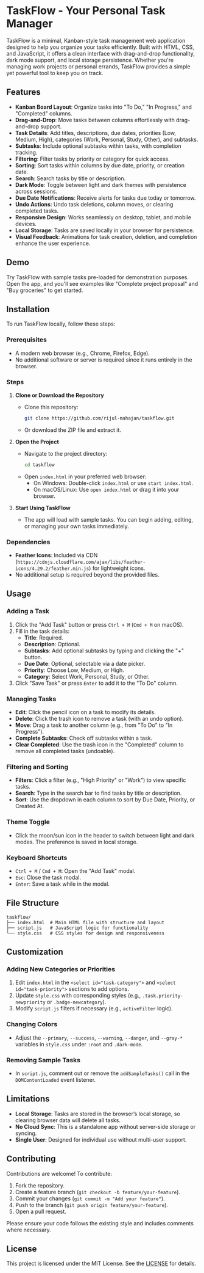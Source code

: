 # TaskFlow - Your Personal Task Manager

TaskFlow is a minimal, Kanban-style task management web application designed to help you organize your tasks efficiently. Built with HTML, CSS, and JavaScript, it offers a clean interface with drag-and-drop functionality, dark mode support, and local storage persistence. Whether you're managing work projects or personal errands, TaskFlow provides a simple yet powerful tool to keep you on track.

## Features

- **Kanban Board Layout**: Organize tasks into "To Do," "In Progress," and "Completed" columns.
- **Drag-and-Drop**: Move tasks between columns effortlessly with drag-and-drop support.
- **Task Details**: Add titles, descriptions, due dates, priorities (Low, Medium, High), categories (Work, Personal, Study, Other), and subtasks.
- **Subtasks**: Include optional subtasks within tasks, with completion tracking.
- **Filtering**: Filter tasks by priority or category for quick access.
- **Sorting**: Sort tasks within columns by due date, priority, or creation date.
- **Search**: Search tasks by title or description.
- **Dark Mode**: Toggle between light and dark themes with persistence across sessions.
- **Due Date Notifications**: Receive alerts for tasks due today or tomorrow.
- **Undo Actions**: Undo task deletions, column moves, or clearing completed tasks.
- **Responsive Design**: Works seamlessly on desktop, tablet, and mobile devices.
- **Local Storage**: Tasks are saved locally in your browser for persistence.
- **Visual Feedback**: Animations for task creation, deletion, and completion enhance the user experience.

## Demo

Try TaskFlow with sample tasks pre-loaded for demonstration purposes. Open the app, and you'll see examples like "Complete project proposal" and "Buy groceries" to get started.

## Installation

To run TaskFlow locally, follow these steps:

### Prerequisites

- A modern web browser (e.g., Chrome, Firefox, Edge).
- No additional software or server is required since it runs entirely in the browser.

### Steps

1. **Clone or Download the Repository**

   - Clone this repository:
     ```bash
     git clone https://github.com/rijul-mahajan/taskflow.git
     ```
   - Or download the ZIP file and extract it.

2. **Open the Project**

   - Navigate to the project directory:
     ```bash
     cd taskflow
     ```
   - Open `index.html` in your preferred web browser:
     - On Windows: Double-click `index.html` or use `start index.html`.
     - On macOS/Linux: Use `open index.html` or drag it into your browser.

3. **Start Using TaskFlow**
   - The app will load with sample tasks. You can begin adding, editing, or managing your own tasks immediately.

### Dependencies

- **Feather Icons**: Included via CDN (`https://cdnjs.cloudflare.com/ajax/libs/feather-icons/4.29.2/feather.min.js`) for lightweight icons.
- No additional setup is required beyond the provided files.

## Usage

### Adding a Task

1. Click the "Add Task" button or press `Ctrl + M` (`Cmd + M` on macOS).
2. Fill in the task details:
   - **Title**: Required.
   - **Description**: Optional.
   - **Subtasks**: Add optional subtasks by typing and clicking the "+" button.
   - **Due Date**: Optional, selectable via a date picker.
   - **Priority**: Choose Low, Medium, or High.
   - **Category**: Select Work, Personal, Study, or Other.
3. Click "Save Task" or press `Enter` to add it to the "To Do" column.

### Managing Tasks

- **Edit**: Click the pencil icon on a task to modify its details.
- **Delete**: Click the trash icon to remove a task (with an undo option).
- **Move**: Drag a task to another column (e.g., from "To Do" to "In Progress").
- **Complete Subtasks**: Check off subtasks within a task.
- **Clear Completed**: Use the trash icon in the "Completed" column to remove all completed tasks (undoable).

### Filtering and Sorting

- **Filters**: Click a filter (e.g., "High Priority" or "Work") to view specific tasks.
- **Search**: Type in the search bar to find tasks by title or description.
- **Sort**: Use the dropdown in each column to sort by Due Date, Priority, or Created At.

### Theme Toggle

- Click the moon/sun icon in the header to switch between light and dark modes. The preference is saved in local storage.

### Keyboard Shortcuts

- `Ctrl + M` / `Cmd + M`: Open the "Add Task" modal.
- `Esc`: Close the task modal.
- `Enter`: Save a task while in the modal.

## File Structure

```
taskflow/
├── index.html  # Main HTML file with structure and layout
├── script.js   # JavaScript logic for functionality
└── style.css   # CSS styles for design and responsiveness
```

## Customization

### Adding New Categories or Priorities

1. Edit `index.html` in the `<select id="task-category">` and `<select id="task-priority">` sections to add options.
2. Update `style.css` with corresponding styles (e.g., `.task.priority-newpriority` or `.badge-newcategory`).
3. Modify `script.js` filters if necessary (e.g., `activeFilter` logic).

### Changing Colors

- Adjust the `--primary`, `--success`, `--warning`, `--danger`, and `--gray-*` variables in `style.css` under `:root` and `.dark-mode`.

### Removing Sample Tasks

- In `script.js`, comment out or remove the `addSampleTasks()` call in the `DOMContentLoaded` event listener.

## Limitations

- **Local Storage**: Tasks are stored in the browser’s local storage, so clearing browser data will delete all tasks.
- **No Cloud Sync**: This is a standalone app without server-side storage or syncing.
- **Single User**: Designed for individual use without multi-user support.

## Contributing

Contributions are welcome! To contribute:

1. Fork the repository.
2. Create a feature branch (`git checkout -b feature/your-feature`).
3. Commit your changes (`git commit -m "Add your feature"`).
4. Push to the branch (`git push origin feature/your-feature`).
5. Open a pull request.

Please ensure your code follows the existing style and includes comments where necessary.

## License

This project is licensed under the MIT License. See the [LICENSE](https://opensource.org/license/mit) for details.
